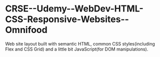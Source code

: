 # CRSE--Udemy--WebDev-HTML-CSS-Responsive-Websites--Omnifood

Web site layout built with semantic HTML, common CSS styles(including Flex and CSS Grid) and a little bit JavaScript(for DOM manipulations).
